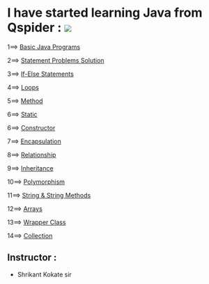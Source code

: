 # I have started learning Java from Qspider  :           <a href="https://hits.seeyoufarm.com"><img src="https://hits.seeyoufarm.com/api/count/incr/badge.svg?url=https%3A%2F%2Fgithub.com%2FShubham-Bhoite%2FDaily-Java-Learning&count_bg=%2379C83D&title_bg=%23555555&icon=java.svg&icon_color=%23E7E7E7&title=hits&edge_flat=false"/></a>
1==> [Basic Java Programs](https://github.com/Shubham-Bhoite/Daily-Java-Learning/tree/main/Basic%20Java%20Programs)

2==> [Statement Problems Solution](https://github.com/Shubham-Bhoite/Daily-Java-Learning/tree/main/Java%20Concepts/Statement%20Problems)

3==> [If-Else Statements](https://github.com/Shubham-Bhoite/Daily-Java-Learning/tree/main/Java%20Concepts/If%20Else%20Statements)

4==> [Loops](https://github.com/Shubham-Bhoite/Daily-Java-Learning/tree/main/Java%20Concepts/Loops)

5==> [Method](https://github.com/Shubham-Bhoite/Daily-Java-Learning/tree/main/Java%20Concepts/Method)

6==> [Static](https://github.com/Shubham-Bhoite/Daily-Java-Learning/tree/main/Java%20Concepts/Static)

6==> [Constructor]()

7==> [Encapsulation](https://github.com/Shubham-Bhoite/Daily-Java-Learning/tree/main/Java%20Concepts/Encapsulation)

8==> [Relationship](https://github.com/Shubham-Bhoite/Daily-Java-Learning/tree/main/Java%20Concepts/Relationship)

9==> [Inheritance](https://github.com/Shubham-Bhoite/Daily-Java-Learning/tree/main/Java%20Concepts/Inheritance)

10==> [Polymorphism](https://github.com/Shubham-Bhoite/Daily-Java-Learning/tree/main/Java%20Concepts/Polymorphism/Method%20Overloading)

11==> [String & String Methods](https://github.com/Shubham-Bhoite/Daily-Java-Learning/tree/main/Java%20Concepts/String%20%26%20String%20Methods)

12==> [Arrays](https://github.com/Shubham-Bhoite/Daily-Java-Learning/tree/main/Java%20Concepts/Arrays)

13==> [Wrapper Class](https://github.com/Shubham-Bhoite/Daily-Java-Learning/tree/main/Java%20Concepts/Wrapper%20Class)

14==> [Collection](https://github.com/Shubham-Bhoite/Daily-Java-Learning/tree/main/Java%20Concepts/Collection)

## Instructor :
- Shrikant Kokate sir
